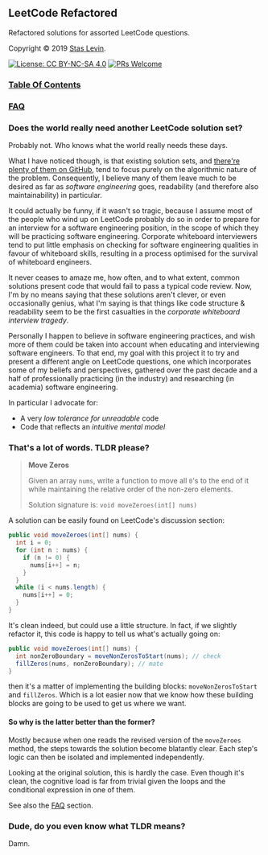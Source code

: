 ## LeetCode Refactored

Refactored solutions for assorted LeetCode questions.

Copyright © 2019 [Stas Levin](https://www.linkedin.com/in/staslevin/).

[![License: CC BY-NC-SA 4.0](https://img.shields.io/badge/License-CC%20BY--NC--SA%204.0-blue.svg)](LICENSE) [![PRs Welcome](https://img.shields.io/badge/PRs-welcome-brightgreen.svg)](CONTRIBUTING.md)

###  [Table Of Contents](TOC.md)

###  [FAQ](FAQ.md)

### Does the world really need another LeetCode solution set?

Probably not. Who knows what the world really needs these days.

What I have noticed though, is that existing solution sets, and [there're plenty of them on GitHub](https://lmgtfy.com/?q=leetcode+solutions+github), tend to focus purely on the algorithmic nature of the problem. Consequently, I believe many of them leave much to be desired as far as *software engineering* goes, readability (and therefore also maintainability) in particular.

It could actually be funny, if it wasn't  so tragic, because I assume most of the people who wind up on LeetCode probably do so in order to prepare for an interview for a software engineering position, in the scope of which they will be practicing software engineering. Corporate whiteboard interviewers tend to put little emphasis on checking for software engineering qualities in favour of whiteboard skills, resulting in a process optimised for the survival of whiteboard engineers.

It never ceases to amaze me, how often, and to what extent, common solutions present code that would fail to pass a typical code review. Now, I'm by no means saying that these solutions aren't clever, or even occasionally genius, what I'm saying is that things like code structure & readability seem to be the first casualties in the *corporate whiteboard interview tragedy*.

Personally I happen to believe in software engineering practices, and wish more of them could be taken into account when educating and interviewing software engineers. To that end, my goal with this project it to try and present a different angle on LeetCode questions, one which incorporates some of my beliefs and perspectives, gathered over the past decade and a half of professionally practicing (in the industry) and researching (in academia) software engineering. 

In particular I advocate for:
 - A very *low tolerance for unreadable* code
 - Code that reflects an *intuitive mental model*



### That's a lot of words. TLDR please?

> **Move Zeros**
>
> Given an array `nums`, write a function to move all `0`'s to the end of it while maintaining the relative order of the non-zero elements.
>
> Solution signature is: `void moveZeroes(int[] nums)`

A solution can be easily found on LeetCode's discussion section:
```java
public void moveZeroes(int[] nums) {
  int i = 0;
  for (int n : nums) {
    if (n != 0) {
      nums[i++] = n;
    }	         
  }
  while (i < nums.length) {
    nums[i++] = 0;
  }
}
```

It's clean indeed, but could use a little structure. In fact, if we slightly refactor it, this code is happy to tell us what's actually going on:

```java
public void moveZeroes(int[] nums) {  
  int nonZeroBoundary = moveNonZerosToStart(nums); // check
  fillZeros(nums, nonZeroBoundary); // mate
}
```

then it's a matter of implementing the building blocks: `moveNonZerosToStart` and `fillZeros`. Which is a lot easier now that we know how these building blocks are going to be used to get us where we want.

#### So why is the latter better than the former?

Mostly because when one reads the revised version of the `moveZeroes` method, the steps towards the solution become blatantly clear. Each step's logic can then be isolated and implemented independently. 

Looking at the original solution, this is hardly the case. Even though it's clean, the cognitive load is far from trivial given the loops and the conditional expression in one of them.

See also the [FAQ](FAQ.md) section.



### Dude, do you even know what TLDR  means?

Damn.
